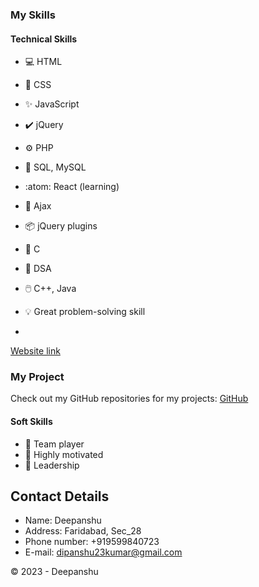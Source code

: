  

### My Skills

#### Technical Skills

- :computer: HTML
- :art: CSS
- :sparkles: JavaScript
- :heavy_check_mark: jQuery
- :gear: PHP
- :floppy_disk: SQL, MySQL
- :atom: React (learning)
- :arrows_counterclockwise: Ajax
- :package: jQuery plugins
- :diamond_shape_with_a_dot_inside: C
- :triangular_ruler: DSA
- :computer_mouse: C++, Java
- :bulb: Great problem-solving skill

- 
 [Website link](https://training.host4india.in/deepanshu_assessment_1/)

### My Project

Check out my GitHub repositories for my projects: [GitHub](https://github.com/Deepanshu850?tab=repositories)

 

#### Soft Skills

- :handshake: Team player
- :rocket: Highly motivated
- :crown: Leadership

## Contact Details

- Name: Deepanshu
- Address: Faridabad, Sec_28
- Phone number: +919599840723
- E-mail: dipanshu23kumar@gmail.com

© 2023 - Deepanshu
